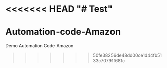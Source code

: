 <<<<<<< HEAD
"# Test" 
=======
# Automation-code-Amazon
Demo Automation Code Amazon
>>>>>>> 50fe38256de48dd00ce1d44fb5133c70791f681c
